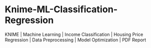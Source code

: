 # Knime-ML-Classification-Regression
KNIME | Machine Learning | Income Classification | Housing Price Regression | Data Preprocessing | Model Optimization | PDF Report
